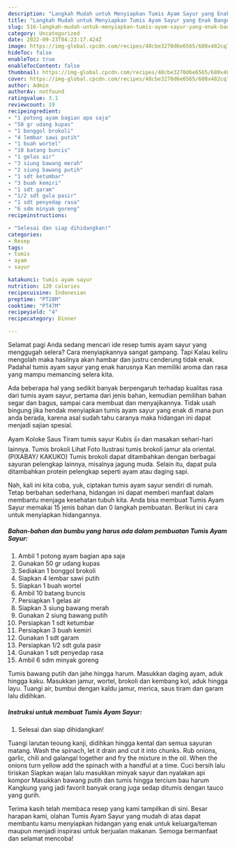 ```yaml
---
description: "Langkah Mudah untuk Menyiapkan Tumis Ayam Sayur yang Enak Banget"
title: "Langkah Mudah untuk Menyiapkan Tumis Ayam Sayur yang Enak Banget"
slug: 516-langkah-mudah-untuk-menyiapkan-tumis-ayam-sayur-yang-enak-banget
category: Uncategorized
date: 2022-09-23T04:23:17.424Z
image: https://img-global.cpcdn.com/recipes/48cbe3270d6e6565/680x482cq70/tumis-ayam-sayur-foto-resep-utama.jpg
hideToc: false
enableToc: true
enableTocContent: false
thumbnail: https://img-global.cpcdn.com/recipes/48cbe3270d6e6565/680x482cq70/tumis-ayam-sayur-foto-resep-utama.jpg
cover: https://img-global.cpcdn.com/recipes/48cbe3270d6e6565/680x482cq70/tumis-ayam-sayur-foto-resep-utama.jpg
author: Admin
authorAv: notfound
ratingvalue: 3.1
reviewcount: 19
recipeingredient:
- "1 potong ayam bagian apa saja"
- "50 gr udang kupas"
- "1 bonggol brokoli"
- "4 lembar sawi putih"
- "1 buah wortel"
- "10 batang buncis"
- "1 gelas air"
- "3 siung bawang merah"
- "2 siung bawang putih"
- "1 sdt ketumbar"
- "3 buah kemiri"
- "1 sdt garam"
- "1/2 sdt gula pasir"
- "1 sdt penyedap rasa"
- "6 sdm minyak goreng"
recipeinstructions:

- "Selesai dan siap dihidangkan!"
categories:
- Resep
tags:
- tumis
- ayam
- sayur

katakunci: tumis ayam sayur 
nutrition: 120 calories
recipecuisine: Indonesian
preptime: "PT28M"
cooktime: "PT47M"
recipeyield: "4"
recipecategory: Dinner

---
```



Selamat pagi Anda sedang mencari ide resep tumis ayam sayur yang menggugah selera? Cara menyiapkannya sangat gampang. Tapi Kalau keliru mengolah maka hasilnya akan hambar dan justru cenderung tidak enak. Padahal tumis ayam sayur yang enak harusnya Kan memiliki aroma dan rasa yang mampu memancing selera kita.


Ada beberapa hal yang sedikit banyak berpengaruh terhadap kualitas rasa dari tumis ayam sayur, pertama dari jenis bahan, kemudian pemilihan bahan segar dan bagus, sampai cara membuat dan menyajikannya. Tidak usah bingung jika hendak menyiapkan tumis ayam sayur yang enak di mana pun anda berada, karena asal sudah tahu caranya maka hidangan ini dapat menjadi sajian spesial.

Ayam Koloke Saus Tiram tumis sayur Kubis 👍 dan masakan sehari-hari lainnya. Tumis brokoli Lihat Foto Ilustrasi tumis brokoli jamur ala oriental. (PIXABAY/ KAKUKO) Tumis brokoli dapat ditambahkan dengan berbagai sayuran pelengkap lainnya, misalnya jagung muda. Selain itu, dapat pula ditambahkan protein pelengkap seperti ayam atau daging sapi.


Nah, kali ini kita coba, yuk, ciptakan tumis ayam sayur sendiri di rumah. Tetap berbahan sederhana, hidangan ini dapat memberi manfaat dalam membantu menjaga kesehatan tubuh kita. Anda bisa membuat Tumis Ayam Sayur memakai 15 jenis bahan dan 0 langkah pembuatan. Berikut ini cara untuk menyiapkan hidangannya.

<!--inarticleads1-->

##### Bahan-bahan dan bumbu yang harus ada dalam pembuatan Tumis Ayam Sayur:

1. Ambil 1 potong ayam bagian apa saja
1. Gunakan 50 gr udang kupas
1. Sediakan 1 bonggol brokoli
1. Siapkan 4 lembar sawi putih
1. Siapkan 1 buah wortel
1. Ambil 10 batang buncis
1. Persiapkan 1 gelas air
1. Siapkan 3 siung bawang merah
1. Gunakan 2 siung bawang putih
1. Persiapkan 1 sdt ketumbar
1. Persiapkan 3 buah kemiri
1. Gunakan 1 sdt garam
1. Persiapkan 1/2 sdt gula pasir
1. Gunakan 1 sdt penyedap rasa
1. Ambil 6 sdm minyak goreng


Tumis bawang putih dan jahe hingga harum. Masukkan daging ayam, aduk hingga kaku. Masukkan jamur, wortel, brokoli dan kembang kol, aduk hingga layu. Tuangi air, bumbui dengan kaldu jamur, merica, saus tiram dan garam lalu didihkan. 

<!--inarticleads2-->

##### Instruksi untuk membuat Tumis Ayam Sayur:


1. Selesai dan siap dihidangkan!

Tuangi larutan teoung kanji, didihkan hingga kental dan semua sayuran matang. Wash the spinach, let it drain and cut it into chunks. Rub onions, garlic, chili and galangal together and fry the mixture in the oil. When the onions turn yellow add the spinach with a handful at a time. Cuci bersih lalu tiriskan Siapkan wajan lalu masukkan minyak sayur dan nyalakan api kompor Masukkan bawang putih dan tumis hingga tercium bau harum Kangkung yang jadi favorit banyak orang juga sedap ditumis dengan tauco yang gurih. 

Terima kasih telah membaca resep yang kami tampilkan di sini. Besar harapan kami, olahan Tumis Ayam Sayur yang mudah di atas dapat membantu kamu menyiapkan hidangan yang enak untuk keluarga/teman maupun menjadi inspirasi untuk berjualan makanan. Semoga bermanfaat dan selamat mencoba!
